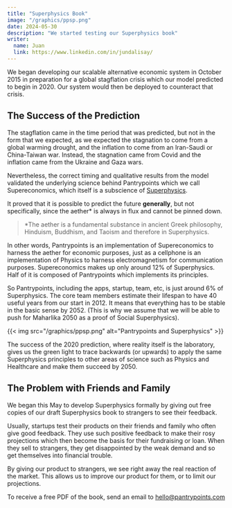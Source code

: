 ```yaml
---
title: "Superphysics Book"
image: "/graphics/ppsp.png"
date: 2024-05-30
description: "We started testing our Superphysics book"
writer:
  name: Juan
  link: https://www.linkedin.com/in/jundalisay/
---
```



We began developing our scalable alternative economic system in October 2015 in preparation for a global stagflation crisis which our model predicted to begin in 2020. Our system would then be deployed to counteract that crisis. 


## The Success of the Prediction

The stagflation came in the time period that was predicted, but not in the form that we expected, as we expected the stagnation to come from a global warming drought, and the inflation to come from an Iran-Saudi or China-Taiwan war. Instead, the stagnation came from Covid and the inflation came from the Ukraine and Gaza wars.        

Nevertheless, the correct timing and qualitative results from the model validated the underlying science behind Pantrypoints which we call Supereconomics, which itself is a subscience of [Superphysics](https://www.superphysics.org).

It proved that it is possible to predict the future **generally**, but not specifically, since the aether* is always in flux and cannot be pinned down.

> *The aether is a fundamental substance in ancient Greek philosophy, Hinduism, Buddhism, and Taoism and therefore in Superphysics.


In other words, Pantrypoints is an implementation of Supereconomics to harness the aether for economic purposes, just as a cellphone is an implementation of Physics to harness electromagnetism for communication purposes. Supereconomics makes up only around 12% of Superphysics. Half of it is composed of Pantrypoints which implements its principles. 

So Pantrypoints, including the apps, startup, team, etc, is just around 6% of Superphysics. The core team members estimate their lifespan to have 40 useful years from our start in 2012. It means that everything has to be stable in the basic sense by 2052. (This is why we assume that we will be able to push for Maharlika 2050 as a proof of Social Superphysics). 

{{< img src="/graphics/ppsp.png" alt="Pantrypoints and Superphysics" >}}


The success of the 2020 prediction, where reality itself is the laboratory, gives us the green light to trace backwards (or upwards) to apply the same Superphysics principles to other areas of science such as Physics and Healthcare and make them succeed by 2050. 


## The Problem with Friends and Family

We began this May to develop Superphysics formally by giving out free copies of our draft Superphysics book to strangers to see their feedback.

Usually, startups test their products on their friends and family who often give good feedback. They use such positive feedback to make their rosy projections which then become the basis for their fundraising or loan. When they sell to strangers, they get disappointed by the weak demand and so get themselves into financial trouble. 

By giving our product to strangers, we see right away the real reaction of the market. This allows us to improve our product for them, or to limit our projections.

To receive a free PDF of the book, send an email to hello@pantrypoints.com
